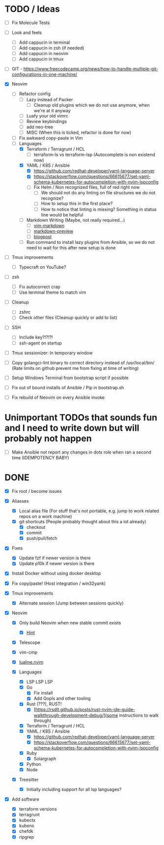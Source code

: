 # TODO / Ideas

- [ ] Fix Molecule Tests

- [ ] Look and feels
  - [ ] Add cappucin in terminal
  - [ ] Add cappucin in zsh (if needed)
  - [ ] Add cappucin in neovim
  - [ ] Add cappucin in tmux

- [ ] GIT - https://www.freecodecamp.org/news/how-to-handle-multiple-git-configurations-in-one-machine/
- [x] Neovim
  - [ ] Refactor config
    - [ ] Lazy instead of Packer
      - [ ] Cleanup old plugins which we do not use anymore, when we're at it anyway
    - [ ] Luafy your old vimrc
    - [ ] Review keybindings
    - [ ] add neo-tree
    - [ ] MISC (When this is ticked, refactor is done for now)
  - [ ] Fix awkward copy-paste in Vim
  - [ ] Languages
    - [x] Terraform / Terragrunt / HCL
      - [ ] terraform-ls vs terraform-lsp (Autocomplete is non existend now)
    - [x] YAML / K8S / Ansible
      - [x] https://github.com/redhat-developer/yaml-language-server
      - [x] https://stackoverflow.com/questions/66615677/set-yaml-schema-kubernetes-for-autocompletion-with-nvim-lspconfig
      - [ ] Fix Helm / Non recognized files, full of red right now
        - [ ] We should not do any linting on file structures we do not recognize?
        - [ ] How to setup this in the first place?
        - [ ] How to notice that linting is missing? Something in status line would be helpful
    - [ ] Markdown Writing (Maybe, not really required...)
      - [ ] [vim-markdown](https://github.com/preservim/vim-markdown)
      - [ ] [markdown-preview](https://github.com/iamcco/markdown-preview.nvim)
      - [ ] [blogpost](https://alpha2phi.medium.com/vim-neovim-plugins-for-writing-d18414c7b21d)
    - [ ] Run command to install lazy plugins from Ansible, so we do not need to wait for this after new setup is done

- [ ] Tmux improvements
  - [ ] Typecraft on YouTube?

- [ ] zsh
  - [ ] Fix autocorrect crap
  - [ ] Use terminal theme to match vim

- [ ] Cleanup
  - [ ] zshrc
  - [ ] Check other files (Cleanup quickly or add to list)

- [ ] SSH
  - [ ] Include key?!?!?!
  - [ ] ssh-agent on startup

- [ ] Tmux sessionizer: In temporary window
- [ ] Copy golangci-lint binary to correct directory instead of /usr/local/bin/<ARCHIVEDIR> (Rate limits on github prevent me from fixing at time of writing)

- [ ] Setup Windows Terminal from bootstrap script if possible
- [ ] Fix out of bound installs of Ansible / Pip in bootstrap.sh

- [ ] Fix rebuild of Neovim on every Ansible invoke

# Unimportant TODOs that sounds fun and I need to write down but will probably not happen

- [ ] Make Ansible not report any changes in dots role when ran a second time (IDEMPOTENCY BABY)

# DONE
- [x] Fix root / become issues

- [x] Aliasses
  - [x] Local alias file (For stuff that's not portable, e.g. jump to work related repos on a work machine)
  - [x] git shortcuts (People probably thought about this a lot already)
    - [x] checkout
    - [x] commit
    - [x] push/pull/fetch

- [x] Fixes
  - [x] Update fzf if newer version is there
  - [x] Update p10k if newer version is there

- [x] Install Docker without using docker desktop

- [x] Fix copy/paste! (Host integration / win32yank)

- [x] Tmux improvements
  - [x] Alternate session (Jump between sessions quickly)

- [x] Neovim
  - [x] Only build Neovim when new stable commit exists
    - [x] [Hint](https://docs.ansible.com/ansible/latest/collections/ansible/builtin/git_module.html)
  - [x] Telescope

  - [x] vim-cmp
  - [x] [lualine.nvim](https://github.com/nvim-lualine/lualine.nvim)
  - [x] Languages
    - [x] LSP LSP LSP
    - [x] Go
      - [x] Fix install
      - [x] Add Gopls and other tooling
    - [x] Rust (???), RUST!
      - [x] [https://rsdlt.github.io/posts/rust-nvim-ide-guide-walkthrough-development-debug/](some instructions to walk through)
    - [x] Terraform / Terragrunt / HCL
    - [x] YAML / K8S / Ansible
      - [x] https://github.com/redhat-developer/yaml-language-server
      - [x] https://stackoverflow.com/questions/66615677/set-yaml-schema-kubernetes-for-autocompletion-with-nvim-lspconfig
    - [x] Ruby
      - [x] Solargraph
    - [x] Python
    - [x] Node
  - [x] Treesitter
    - [x] Initially including support for all lsp languages?

- [x] Add software
  - [x] terraform versions
  - [x] terragrunt
  - [x] kubectx
  - [x] kubens
  - [x] chefdk
  - [x] ripgrep
